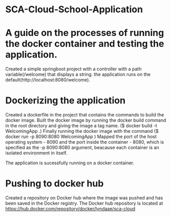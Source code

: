 # SCA-Cloud-School-Application

# A guide on the processes of running the docker container and testing the application.
Created a simple springboot project with a controller with a path variable(/welcome) that displays a string. the application runs on the default(http://localhost:8080/welcome).

# Dockerizing the application
Created a dockerfile in the project that contains the commands to build the docker image.
Built the docker image by running the docker build command in the root directory and giving the image a tag name. ($ docker build -t WelcomingApp .)
Finally running the docker image with the command ($ docker run -p 8090:8080 WelcomingApp )
Mapped the port of the host operating system - 8090 and the port inside the container - 8080, which is specified as the -p 8090:8080 argument, beacause each container is an isolated environment in itself.

The application is sucessfully running on a docker container.

# Pushing to docker hub
Created a repository on Docker hub where the image was pushed and has been saved in the Docker registry.
The Docker hub repository is located at https://hub.docker.com/repository/docker/lyndaae/sca-cloud


